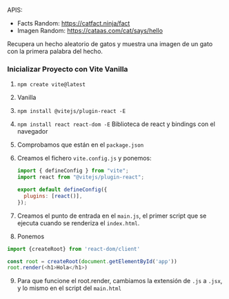 APIS:

- Facts Random: https://catfact.ninja/fact
- Imagen Random: https://cataas.com/cat/says/hello

Recupera un hecho aleatorio de gatos y muestra una imagen de un gato con la primera palabra del hecho.

### Inicializar Proyecto con Vite Vanilla

1. `npm create vite@latest`
2. Vanilla
3. `npm install @vitejs/plugin-react -E`
4. `npm install react react-dom -E` Biblioteca de react y bindings con el navegador
5. Comprobamos que están en el `package.json`
6. Creamos el fichero `vite.config.js` y ponemos:

   ```js
   import { defineConfig } from "vite";
   import react from "@vitejs/plugin-react";

   export default defineConfig({
     plugins: [react()],
   });
   ```

7. Creamos el punto de entrada en el `main.js`, el primer script que se ejecuta cuando se renderiza el `index.html`.
8. Ponemos

```js
import {createRoot} from 'react-dom/client'

const root = createRoot(document.getElementById('app'))
root.render(<h1>Hola</h1>) 
```
9. Para que funcione el root.render, cambiamos la extensión de `.js` a `.jsx`, y lo mismo en el script del `main.html`
